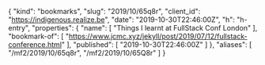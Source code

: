 {
  "kind": "bookmarks",
  "slug": "2019/10/65q8r",
  "client_id": "https://indigenous.realize.be",
  "date": "2019-10-30T22:46:00Z",
  "h": "h-entry",
  "properties": {
    "name": [
      "Things I learnt at FullStack Conf London"
    ],
    "bookmark-of": [
      "https://www.jcmc.xyz/jekyll/post/2019/07/12/fullstack-conference.html"
    ],
    "published": [
      "2019-10-30T22:46:00Z"
    ]
  },
  "aliases": [
    "/mf2/2019/10/65q8r",
    "/mf2/2019/10/65Q8r"
  ]
}

